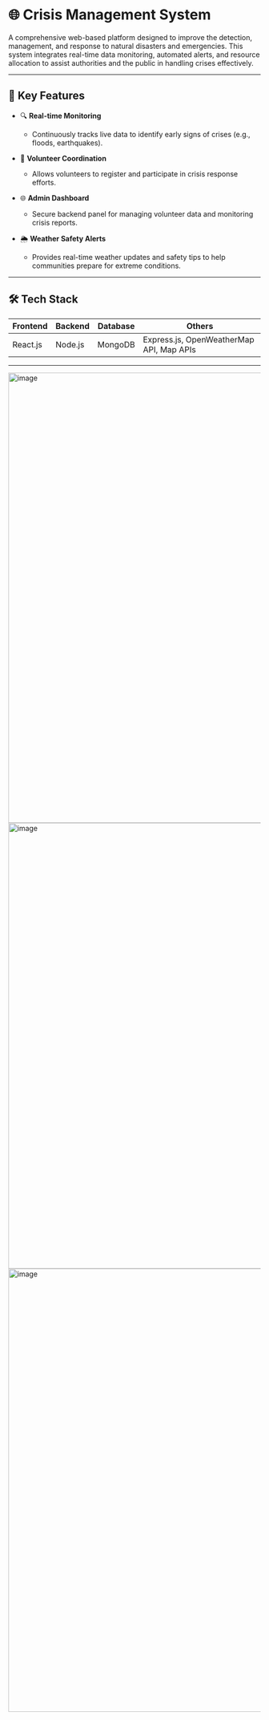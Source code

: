 # 🌐 Crisis Management System

A comprehensive web-based platform designed to improve the detection, management, and response to natural disasters and emergencies. This system integrates real-time data monitoring, automated alerts, and resource allocation to assist authorities and the public in handling crises effectively.

---

## 🚀 Key Features

- 🔍 **Real-time Monitoring**
  - Continuously tracks live data to identify early signs of crises (e.g., floods, earthquakes).

- 🧭 **Volunteer Coordination**
  - Allows volunteers to register and participate in crisis response efforts.

- 🌐 **Admin Dashboard**
  - Secure backend panel for managing volunteer data and monitoring crisis reports.

- 🌦️ **Weather Safety Alerts**
  - Provides real-time weather updates and safety tips to help communities prepare for extreme conditions.

---

## 🛠️ Tech Stack

| Frontend | Backend | Database | Others |
|----------|---------|----------|--------|
| React.js | Node.js | MongoDB  | Express.js, OpenWeatherMap API, Map APIs |

---

<img width="1874" height="898" alt="image" src="https://github.com/user-attachments/assets/43003a15-f810-4a2f-ad12-155cc31d22e4" />
<img width="1885" height="889" alt="image" src="https://github.com/user-attachments/assets/a5f3164f-075d-444c-8897-038c28359a46" />
<img width="1858" height="884" alt="image" src="https://github.com/user-attachments/assets/3e930c78-1c8a-42b5-9419-8ab5b76c67b4" />


